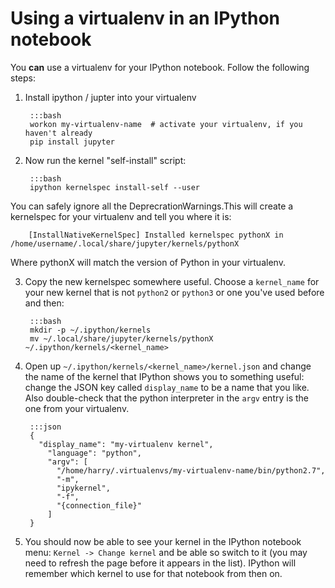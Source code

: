 
<!--
.. title: Using a virtualenv in an IPython notebook
.. slug: IPythonNotebookVirtualenvs
.. date: 2015-09-24 14:35:28 UTC+01:00
.. tags:
.. category:
.. link:
.. description:
.. type: text
-->

# Using a virtualenv in an IPython notebook

You **can** use a virtualenv for your IPython notebook. Follow the following steps:

1. Install ipython / jupter into your virtualenv

        :::bash
        workon my-virtualenv-name  # activate your virtualenv, if you haven't already
        pip install jupyter


2. Now run the kernel "self-install" script:

        :::bash
        ipython kernelspec install-self --user

  You can safely ignore all the DeprecrationWarnings.This will create a
  kernelspec for your virtualenv and tell you where it is:

        [InstallNativeKernelSpec] Installed kernelspec pythonX in /home/username/.local/share/jupyter/kernels/pythonX

  Where pythonX will match the version of Python in your virtualenv.


3. Copy the new kernelspec somewhere useful. Choose a `kernel_name` for your new
   kernel that is not `python2` or `python3` or one you've used before and then:

        :::bash
        mkdir -p ~/.ipython/kernels
        mv ~/.local/share/jupyter/kernels/pythonX ~/.ipython/kernels/<kernel_name>

4. Open up `~/.ipython/kernels/<kernel_name>/kernel.json`
  and change the name of the kernel that IPython shows you to something useful:
  change the JSON key called `display_name` to be a name that you like. Also
  double-check that the python interpreter in the `argv` entry is the one from
  your virtualenv.

        :::json
        {
          "display_name": "my-virtualenv kernel",
            "language": "python",
            "argv": [
              "/home/harry/.virtualenvs/my-virtualenv-name/bin/python2.7",
              "-m",
              "ipykernel",
              "-f",
              "{connection_file}"
            ]
        }


5. You should now be able to see your kernel in the IPython notebook menu:
   `Kernel -> Change kernel` and be able so switch to it (you may need to
   refresh the page before it appears in the list). IPython will remember
   which kernel to use for that notebook from then on.

